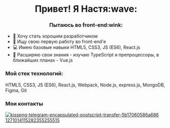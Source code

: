 <h1 align="center">Привет! Я Настя:wave:</h1>
<h3 align="center">Пытаюсь во front-end:wink:</h3>

- :owl: Хочу стать хорошим разработчиком
- :hatched_chick: Ищу свою первую работу во front-end'e
- :computer: Имею базовые навыки HTML5, CSS3, JS (ES6), React.js
- :book: Расширяю свои знания - изучаю TypeScript и препроцессоры, в ближайших планах - Vue.js


### Мой стек технологий:
HTML5, CSS3, JS (ES6), React.js, Webpack, Node.js, express.js, MongoDB, Figma, Git

### Мои контакты
<a href="https://t.me/anapanana">![kisspng-telegram-encapsulated-postscript-transfer-5b17060586a686 1271014115282355255515](https://user-images.githubusercontent.com/79666895/222642218-c41d547e-8193-4a10-8f14-71353d750821.png)</a>


